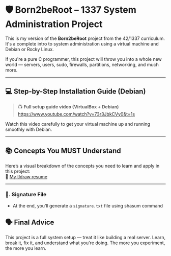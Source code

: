 # 🛡️ Born2beRoot – 1337 System Administration Project

This is my version of the **Born2beRoot** project from the 42/1337 curriculum. It's a complete intro to system administration using a virtual machine and Debian or Rocky Linux.

If you're a pure C programmer, this project will throw you into a whole new world — servers, users, sudo, firewalls, partitions, networking, and much more.

---

## 💻 Step-by-Step Installation Guide (Debian)

> 📺 **Full setup guide video (VirtualBox + Debian)**  
> https://www.youtube.com/watch?v=73r3JbkCVy0&t=1s

Watch this video carefully to get your virtual machine up and running smoothly with Debian.

---

## 📚 Concepts You MUST Understand

Here’s a visual breakdown of the concepts you need to learn and apply in this project:  
🔗 [My tldraw resume](https://www.tldraw.com/f/sTyoGLXVWpNL7ATmhQYQW?d=v-1533.-1173.2525.3564.9pb19a0WM9nRFqxUQXTv8)

---

### 📝. Signature File
- At the end, you’ll generate a `signature.txt` file using shasum  command 

## 🗣️ Final Advice

This project is a full system setup — treat it like building a real server. Learn, break it, fix it, and understand what you're doing. The more you experiment, the more you learn.